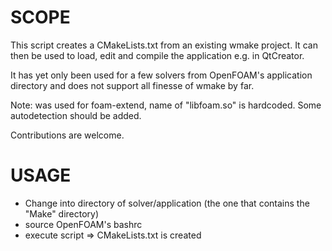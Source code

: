 SCOPE
=====

This script creates a CMakeLists.txt from an existing wmake project.
It can then be used to load, edit and compile the application e.g. in QtCreator.

It has yet only been used for a few solvers from OpenFOAM's application 
directory and does not support all finesse of wmake by far. 

Note: was used for foam-extend, name of "libfoam.so" is hardcoded. 
Some autodetection should be added.

Contributions are welcome.

USAGE
=====

* Change into directory of solver/application (the one that contains the "Make" directory)
* source OpenFOAM's bashrc
* execute script => CMakeLists.txt is created

